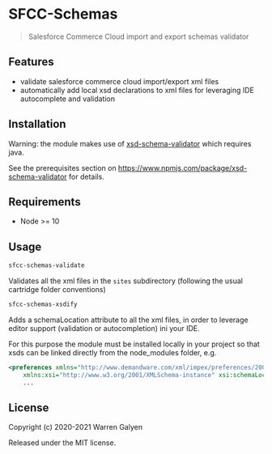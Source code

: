 # SFCC-Schemas


> Salesforce Commerce Cloud import and export schemas validator
## Features

* validate salesforce commerce cloud import/export xml files
* automatically add local xsd declarations to xml files for leveraging IDE autocomplete and validation

## Installation

Warning: the module makes use of [xsd-schema-validator](https://www.npmjs.com/package/xsd-schema-validator) which requires java.

See the prerequisites section on https://www.npmjs.com/package/xsd-schema-validator for details.

## Requirements
* Node >= 10

## Usage

```bash
sfcc-schemas-validate
```
Validates all the xml files in the `sites` subdirectory (following the usual cartridge folder conventions)

```bash
sfcc-schemas-xsdify
```
Adds a schemaLocation attribute to all the xml files, in order to leverage editor support (validation or autocompletion) ini your IDE.

For this purpose the module must be installed locally in your project so that xsds can be linked directly from the node_modules folder, e.g.

```xml
<preferences xmlns="http://www.demandware.com/xml/impex/preferences/2007-03-31" 
    xmlns:xsi="http://www.w3.org/2001/XMLSchema-instance" xsi:schemaLocation="http://www.demandware.com/xml/impex/preferences/2007-03-31 ../../../../sfcc-schemas/xsd/preferences.xsd">
    ...
```

## License

Copyright (c) 2020-2021 Warren Galyen

Released under the MIT license.
